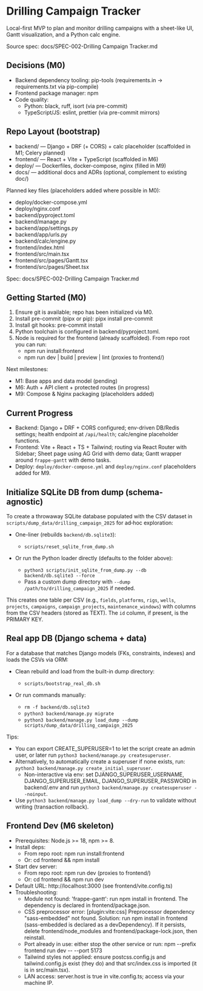 # Drilling Campaign Tracker

Local-first MVP to plan and monitor drilling campaigns with a sheet-like UI, Gantt visualization, and a Python calc engine.

Source spec: docs/SPEC-002-Drilling Campaign Tracker.md

## Decisions (M0)
- Backend dependency tooling: pip-tools (requirements.in -> requirements.txt via pip-compile)
- Frontend package manager: npm
- Code quality:
  - Python: black, ruff, isort (via pre-commit)
  - TypeScript/JS: eslint, prettier (via pre-commit mirrors)

## Repo Layout (bootstrap)
- backend/ — Django + DRF (+ CORS) + calc placeholder (scaffolded in M1; Celery planned)
- frontend/ — React + Vite + TypeScript (scaffolded in M6)
- deploy/ — Dockerfiles, docker-compose, nginx (filled in M9)
- docs/ — additional docs and ADRs (optional, complement to existing doc/)

Planned key files (placeholders added where possible in M0):
- deploy/docker-compose.yml
- deploy/nginx.conf
- backend/pyproject.toml
- backend/manage.py
- backend/app/settings.py
- backend/app/urls.py
- backend/calc/engine.py
- frontend/index.html
- frontend/src/main.tsx
- frontend/src/pages/Gantt.tsx
- frontend/src/pages/Sheet.tsx

Spec: docs/SPEC-002-Drilling Campaign Tracker.md

## Getting Started (M0)
1) Ensure git is available; repo has been initialized via M0.
2) Install pre-commit (pipx or pip): pipx install pre-commit
3) Install git hooks: pre-commit install
4) Python toolchain is configured in backend/pyproject.toml.
5) Node is required for the frontend (already scaffolded). From repo root you can run:
   - npm run install:frontend
   - npm run dev | build | preview | lint (proxies to frontend/)

Next milestones:
- M1: Base apps and data model (pending)
- M6: Auth + API client + protected routes (in progress)
- M9: Compose & Nginx packaging (placeholders added)

## Current Progress
- Backend: Django + DRF + CORS configured; env-driven DB/Redis settings; health endpoint at `/api/health`; calc/engine placeholder functions.
- Frontend: Vite + React + TS + Tailwind; routing via React Router with Sidebar; Sheet page using AG Grid with demo data; Gantt wrapper around `frappe-gantt` with demo tasks.
- Deploy: `deploy/docker-compose.yml` and `deploy/nginx.conf` placeholders added for M9.

## Initialize SQLite DB from dump (schema-agnostic)
To create a throwaway SQLite database populated with the CSV dataset in `scripts/dump_data/drilling_campaign_2025` for ad‑hoc exploration:

- One-liner (rebuilds `backend/db.sqlite3`):
  - `scripts/reset_sqlite_from_dump.sh`

- Or run the Python loader directly (defaults to the folder above):
  - `python3 scripts/init_sqlite_from_dump.py --db backend/db.sqlite3 --force`
  - Pass a custom dump directory with `--dump /path/to/drilling_campaign_2025` if needed.

This creates one table per CSV (e.g., `fields`, `platforms`, `rigs`, `wells`, `projects`, `campaigns`, `campaign_projects`, `maintenance_windows`) with columns from the CSV headers (stored as TEXT). The `id` column, if present, is the PRIMARY KEY.

## Real app DB (Django schema + data)
For a database that matches Django models (FKs, constraints, indexes) and loads the CSVs via ORM:

- Clean rebuild and load from the built-in dump directory:
  - `scripts/bootstrap_real_db.sh`

- Or run commands manually:
  - `rm -f backend/db.sqlite3`
  - `python3 backend/manage.py migrate`
  - `python3 backend/manage.py load_dump --dump scripts/dump_data/drilling_campaign_2025`

Tips:
- You can export CREATE_SUPERUSER=1 to let the script create an admin user, or later run `python3 backend/manage.py createsuperuser`.
- Alternatively, to automatically create a superuser if none exists, run: `python3 backend/manage.py create_initial_superuser`.
  - Non-interactive via env: set DJANGO_SUPERUSER_USERNAME, DJANGO_SUPERUSER_EMAIL, DJANGO_SUPERUSER_PASSWORD in backend/.env and run `python3 backend/manage.py createsuperuser --noinput`.
- Use `python3 backend/manage.py load_dump --dry-run` to validate without writing (transaction rollback).

## Frontend Dev (M6 skeleton)
- Prerequisites: Node.js >= 18, npm >= 8.
- Install deps:
  - From repo root: npm run install:frontend
  - Or: cd frontend && npm install
- Start dev server:
  - From repo root: npm run dev (proxies to frontend/)
  - Or: cd frontend && npm run dev
- Default URL: http://localhost:3000 (see frontend/vite.config.ts)
- Troubleshooting:
  - Module not found: 'frappe-gantt': run npm install in frontend. The dependency is declared in frontend/package.json.
  - CSS preprocessor error: [plugin:vite:css] Preprocessor dependency "sass-embedded" not found. Solution: run npm install in frontend (sass-embedded is declared as a devDependency). If it persists, delete frontend/node_modules and frontend/package-lock.json, then reinstall.
  - Port already in use: either stop the other service or run: npm --prefix frontend run dev -- --port 5173
  - Tailwind styles not applied: ensure postcss.config.js and tailwind.config.js exist (they do) and that src/index.css is imported (it is in src/main.tsx).
  - LAN access: server.host is true in vite.config.ts; access via your machine IP.
